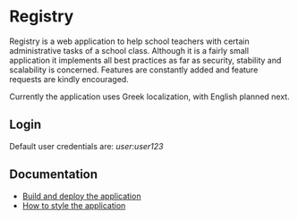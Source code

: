 # Registry

Registry is a web application to help school teachers with certain administrative tasks of a school class. Although it
is a fairly small application it implements all best practices as far as security, stability and scalability is concerned.
Features are constantly added and feature requests are kindly encouraged.

Currently the application uses Greek localization, with English planned next.

## Login
Default user credentials are: *user:user123*

## Documentation

* [Build and deploy the application](./documentation/BUILD.md)
* [How to style the application](./documentation/LESS.md)
